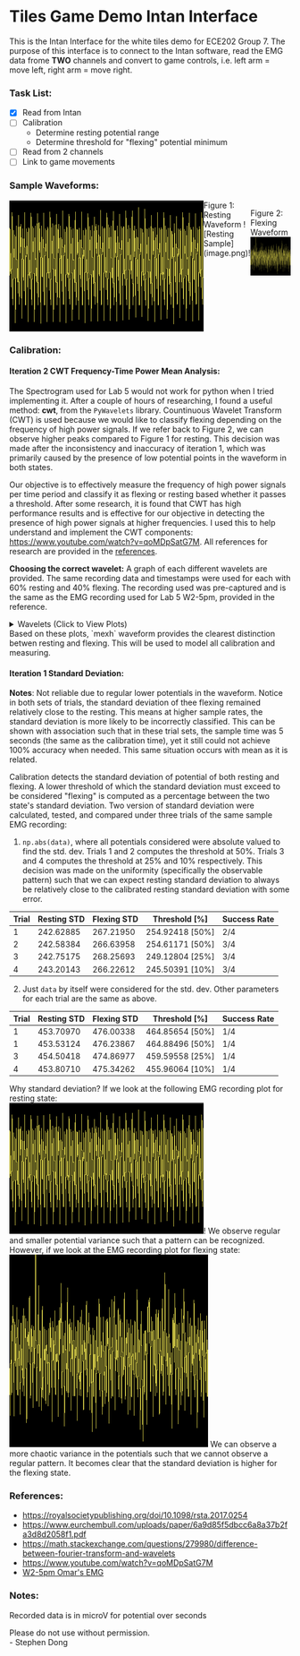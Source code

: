 # Tiles Game Demo Intan Interface
This is the Intan Interface for the white tiles demo for ECE202 Group 7. The purpose of this interface is to connect to the Intan software, read the EMG data frome **TWO** channels and convert to game controls, i.e. left arm = move left, right arm = move right.  

### Task List:
* [x] Read from Intan
* [ ] Calibration
    * Determine resting potential range
    * Determine threshold for "flexing" potential minimum
* [ ] Read from 2 channels
* [ ] Link to game movements

### Sample Waveforms:
<div style="display: flex;">
    <img src="image.png">
Figure 1: Resting Waveform
![Resting Sample](image.png)!

Figure 2: Flexing Waveform
![Flexing Sample](image-2.png)
</div>

### Calibration:
#### Iteration 2 CWT Frequency-Time Power Mean Analysis:
The Spectrogram used for Lab 5 would not work for python when I tried implementing it. After a couple of hours of researching, I found a useful method: **cwt**, from the `PyWavelets` library. Countinuous Wavelet Transform (CWT) is used  because we would like to classify flexing depending on the frequency of high power signals. If we refer back to Figure 2, we can observe higher peaks compared to Figure 1 for resting. This decision was made after the inconsistency and inaccuracy of iteration 1, which was primarily caused by the presence of low potential points in the waveform in both states. 

Our objective is to effectively measure the frequency of high power signals per time period and classify it as flexing or resting based whether it passes a threshold. After some research, it is found that CWT has high performance results and is effective for our objective in detecting the presence of high power signals at higher frequencies. I used this to help understand and implement the CWT components: https://www.youtube.com/watch?v=qoMDpSatG7M. All references for research are provided in the [references](#references).

**Choosing the correct wavelet:**
A graph of each different wavelets are provided. The same recording data and timestamps were used for each with 60% resting and 40% flexing. The recording used was pre-captured and is the same as the EMG recording used for Lab 5 W2-5pm, provided in the reference.
<details>
    <summary>Wavelets (Click to View Plots)</summary>
    <ul>
        <il><img src="wavelets\Screenshot 2024-03-09 221132.png" alt="cgau1"></li>
        <il><img src="wavelets\Screenshot 2024-03-09 221140.png" alt="cgau2"></li>
        <il><img src="wavelets\Screenshot 2024-03-09 221155.png" alt="cgau4"></li>
        <il><img src="wavelets\Screenshot 2024-03-09 221201.png" alt="cgau5"></li>
        <il><img src="wavelets\Screenshot 2024-03-09 221209.png" alt="cgau6"></li>
        <il><img src="wavelets\Screenshot 2024-03-09 221231.png" alt="cmor"></li>
        <il><img src="wavelets\Screenshot 2024-03-09 221240.png" alt="fbsp"></li>
        <il><img src="wavelets\Screenshot 2024-03-09 221249.png" alt="gaus1"></li>
        <il><img src="wavelets\Screenshot 2024-03-09 221303.png" alt="gaus2"></li>
        <il><img src="wavelets\Screenshot 2024-03-09 221329.png" alt="mexh"></li>
        <il><img src="wavelets\Screenshot 2024-03-09 221337.png" alt="morl"></li>
        <il><img src="wavelets\Screenshot 2024-03-09 221347.png" alt="shannon"></li>
    </ul>
</details>
Based on these plots, `mexh` waveform provides the clearest distinction betwen resting and flexing. This will be used to model all calibration and measuring.

#### Iteration 1 Standard Deviation:
**Notes**: Not reliable due to regular lower potentials in the waveform. Notice in both sets of trials, the standard deviation of thee flexing remained relatively close to the resting. This means at higher sample rates, the standard deviation is more likely to be incorrectly classified. This can be shown with association such that in these trial sets, the sample time was 5 seconds (the same as the calibration time), yet it still could not achieve 100% accuracy when needed. This same situation occurs with mean as it is related.

Calibration detects the standard deviation of potential of both resting and flexing. A lower threshold of which the standard deviation must exceed to be considered "flexing" is computed as a percentage between the two state's standard deviation. Two version of standard deviation were calculated, tested, and compared under three trials of the same sample EMG recording:
1. `np.abs(data)`, where all potentials considered were absolute valued to find the std. dev. Trials 1 and 2 computes the threshold at 50%. Trials 3 and 4 computes the threshold at 25% and 10% respectively. This decision was made on the uniformity (specifically the observable pattern) such that we can expect resting standard deviation to always be relatively close to the calibrated resting standard deviation with some error.

| Trial | Resting STD | Flexing STD | Threshold [\%] | Success Rate |
| ----- | ----------- | ----------- | -------------- | ------------ |
|   1   |  242.62885  |  267.21950  | 254.92418 [50\%] |     2/4      |
|   2   |  242.58384  |  266.63958  | 254.61171 [50\%] |     3/4      |
|   3   |  242.75175  |  268.25693  | 249.12804 [25\%] |     3/4      |
|   4   |  243.20143  |  266.22612  | 245.50391 [10\%] |     3/4      |

2. Just `data` by itself were considered for the std. dev. Other parameters for each trial are the same as above.
   
| Trial | Resting STD | Flexing STD | Threshold [\%] | Success Rate |
| ----- | ----------- | ----------- | -------------- | ------------ |
|   1   |  453.70970  |  476.00338  | 464.85654 [50\%] |     1/4      |
|   1   |  453.53124  |  476.23867  | 464.88496 [50\%] |     1/4      |
|   3   |  454.50418  |  474.86977  | 459.59558 [25\%] |     1/4      |
|   4   |  453.80710  |  475.34262  | 455.96064 [10\%] |     1/4      |

Why standard deviation? If we look at the following EMG recording plot for resting state:  
![Resting Sample](image.png)!
We observe regular and smaller potential variance such that a pattern can be recognized. However, if we look at the EMG recording plot for flexing state:  
![alt text](image-2.png)
We can observe a more chaotic variance in the potentials such that we cannot observe a regular pattern. It becomes clear that the standard deviation is higher for the flexing state.


### References:
* https://royalsocietypublishing.org/doi/10.1098/rsta.2017.0254
* https://www.eurchembull.com/uploads/paper/6a9d85f5dbcc6a8a37b2fa3d8d2058f1.pdf
* https://math.stackexchange.com/questions/279980/difference-between-fourier-transform-and-wavelets
* https://www.youtube.com/watch?v=qoMDpSatG7M
* [W2-5pm Omar's EMG](c:/Users/Pika-Sannnnn/Downloads/emg_lab_omar_bicep_240221_142714.rhd)

### Notes:
Recorded data is in microV for potential over seconds

Please do not use without permission.  
\- Stephen Dong
